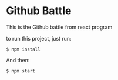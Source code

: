 # Github Battle

This is the Github battle from react program

to run this project, just run:
```shell
$ npm install
```
And then:
```shell
$ npm start
```
